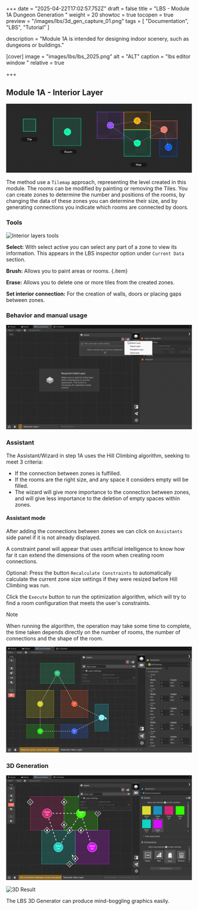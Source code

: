 +++
date = "2025-04-22T17:02:57.752Z"
draft = false
title = "LBS - Module 1A Dungeon Generation "
weight = 20
showtoc = true
tocopen = true
preview = "/images/lbs/3d_gen_capture_01.png"
tags = [ "Documentation", "LBS", "Tutorial" ]

description = "Module 1A is intended for designing indoor scenery, such as dungeons or buildings."

[cover]
image = "images/lbs/lbs_2025.png"
alt = "ALT"
caption = "lbs editor window "
relative = true

+++


## Module 1A - Interior Layer


![Tilemap](Step_1A_map_Info_01.png)


The method use a `Tilemap` approach, representing the level created in this module. The rooms can be modified by painting or removing the Tiles. You can create zones to determine the number and positions of the rooms, by changing the data of these zones you can determine their size, and by generating connections you indicate which rooms are connected by doors.

### Tools

![Interior layers tools](/images/lbs/step_1A_Info_01.png "layer")


**Select:** With select active you can select any part of a zone to view its information. This appears in the LBS inspector option under `Current Data` section.

**Brush:** Allows you to paint areas or rooms.
{.item}

**Erase:** Allows you to delete one or more tiles from the created zones.

**Set interior connection:** For the creation of walls, doors or placing gaps between zones.



### Behavior and manual usage



![How To Paint Gif](select_and_paint_01.gif)

### Assistant

The Assistant/Wizard in step 1A uses the Hill Climbing algorithm, seeking to meet 3 criteria:
- If the connection between zones is fulfilled. 
- If the rooms are the right size, and any space it considers empty will be filled. 
- The wizard will give more importance to the connection between zones, and will give less importance to the deletion of empty spaces within zones.

#### Assistant mode

After adding the connections between zones we can click on `Assistants` side panel if it is not already displayed.

A constraint panel will appear that uses artificial intelligence to know how far it can extend the dimensions of the room when creating 
room connections.

Optional: Press the button `Recalculate Constraints` to automatically calculate the current zone size settings if they were resized before Hill Climbing was run.

Click the `Execute` button to run the optimization algorithm, which will try to find a room configuration that meets the user's constraints.

> [!NOTE]
> When running the algorithm, the operation may take some time to complete, the time taken depends directly on the number of rooms, the number of connections and the shape of the room.

![How To Use Assistant](assitant_example_1a.gif)

### 3D Generation 

![3D Generation](3d_generation_02.gif)





![3D Result](/images/lbs/3d_gen_capture_01.png)

The LBS 3D Generator can produce mind-boggling graphics easily. 